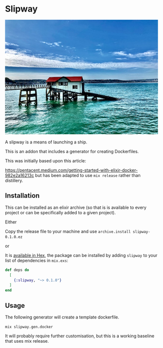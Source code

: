 # Slipway

![logo](./hs-spender-UsfuL6i_SWQ-unsplash.jpg) 
<!--"Image was created by: https://unsplash.com/@h1sts" -->


A slipway is a means of launching a ship.


This is an addon that includes a generator for creating Dockerfiles.

This was initially based upon this article:

https://pentacent.medium.com/getting-started-with-elixir-docker-982e2a16213c but has been adapted to use `mix release` rather than distillery. 

## Installation

This can be installed as an elixir archive (so that is is available to every project or can be specifically added to a given project).

Either

Copy the release file to your machine and use `archive.install slipway-0.1.0.ez`

or

It is [available in Hex](https://hex.pm/docs/publish), the package can be installed
by adding `slipway` to your list of dependencies in `mix.exs`:

```elixir
def deps do
  [
    {:slipway, "~> 0.1.0"}
  ]
end
```


## Usage

The following generator will create a template dockerfile.

`mix slipway.gen.docker`

It will probably require further customisation, but this is a working baseline that uses mix release.


